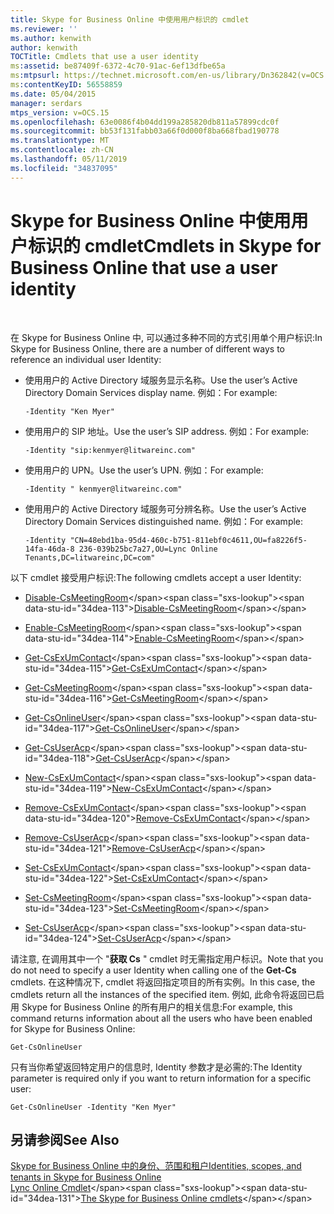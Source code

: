 ```yaml
---
title: Skype for Business Online 中使用用户标识的 cmdlet
ms.reviewer: ''
ms.author: kenwith
author: kenwith
TOCTitle: Cmdlets that use a user identity
ms:assetid: be87409f-6372-4c70-91ac-6ef13dfbe65a
ms:mtpsurl: https://technet.microsoft.com/en-us/library/Dn362842(v=OCS.15)
ms:contentKeyID: 56558859
ms.date: 05/04/2015
manager: serdars
mtps_version: v=OCS.15
ms.openlocfilehash: 63e0086f4b04dd199a285820db811a57899cdc0f
ms.sourcegitcommit: bb53f131fabb03a66f0d000f8ba668fbad190778
ms.translationtype: MT
ms.contentlocale: zh-CN
ms.lasthandoff: 05/11/2019
ms.locfileid: "34837095"
---
```

# <a name="cmdlets-in-skype-for-business-online-that-use-a-user-identity"></a><span data-ttu-id="34dea-102">Skype for Business Online 中使用用户标识的 cmdlet</span><span class="sxs-lookup"><span data-stu-id="34dea-102">Cmdlets in Skype for Business Online that use a user identity</span></span>

 


<span data-ttu-id="34dea-103">在 Skype for Business Online 中, 可以通过多种不同的方式引用单个用户标识:</span><span class="sxs-lookup"><span data-stu-id="34dea-103">In Skype for Business Online, there are a number of different ways to reference an individual user Identity:</span></span>

  - <span data-ttu-id="34dea-104">使用用户的 Active Directory 域服务显示名称。</span><span class="sxs-lookup"><span data-stu-id="34dea-104">Use the user’s Active Directory Domain Services display name.</span></span> <span data-ttu-id="34dea-105">例如：</span><span class="sxs-lookup"><span data-stu-id="34dea-105">For example:</span></span>
    
        -Identity "Ken Myer"

  - <span data-ttu-id="34dea-106">使用用户的 SIP 地址。</span><span class="sxs-lookup"><span data-stu-id="34dea-106">Use the user’s SIP address.</span></span> <span data-ttu-id="34dea-107">例如：</span><span class="sxs-lookup"><span data-stu-id="34dea-107">For example:</span></span>
    
        -Identity "sip:kenmyer@litwareinc.com"

  - <span data-ttu-id="34dea-108">使用用户的 UPN。</span><span class="sxs-lookup"><span data-stu-id="34dea-108">Use the user’s UPN.</span></span> <span data-ttu-id="34dea-109">例如：</span><span class="sxs-lookup"><span data-stu-id="34dea-109">For example:</span></span>
    
        -Identity " kenmyer@litwareinc.com"

  - <span data-ttu-id="34dea-110">使用用户的 Active Directory 域服务可分辨名称。</span><span class="sxs-lookup"><span data-stu-id="34dea-110">Use the user’s Active Directory Domain Services distinguished name.</span></span> <span data-ttu-id="34dea-111">例如：</span><span class="sxs-lookup"><span data-stu-id="34dea-111">For example:</span></span>
    
        -Identity "CN=48ebd1ba-95d4-460c-b751-811ebf0c4611,OU=fa8226f5-14fa-46da-8 236-039b25bc7a27,OU=Lync Online Tenants,DC=litwareinc,DC=com"

<span data-ttu-id="34dea-112">以下 cmdlet 接受用户标识:</span><span class="sxs-lookup"><span data-stu-id="34dea-112">The following cmdlets accept a user Identity:</span></span>

  - <span data-ttu-id="34dea-113">[Disable-CsMeetingRoom](https://technet.microsoft.com/en-us/library/jj204723\(v=ocs.15\))</span><span class="sxs-lookup"><span data-stu-id="34dea-113">[Disable-CsMeetingRoom](https://technet.microsoft.com/en-us/library/jj204723\(v=ocs.15\))</span></span>

  - <span data-ttu-id="34dea-114">[Enable-CsMeetingRoom](https://technet.microsoft.com/en-us/library/jj205062\(v=ocs.15\))</span><span class="sxs-lookup"><span data-stu-id="34dea-114">[Enable-CsMeetingRoom](https://technet.microsoft.com/en-us/library/jj205062\(v=ocs.15\))</span></span>

  - <span data-ttu-id="34dea-115">[Get-CsExUmContact](https://technet.microsoft.com/en-us/library/gg412725\(v=ocs.15\))</span><span class="sxs-lookup"><span data-stu-id="34dea-115">[Get-CsExUmContact](https://technet.microsoft.com/en-us/library/gg412725\(v=ocs.15\))</span></span>

  - <span data-ttu-id="34dea-116">[Get-CsMeetingRoom](https://technet.microsoft.com/en-us/library/jj205277\(v=ocs.15\))</span><span class="sxs-lookup"><span data-stu-id="34dea-116">[Get-CsMeetingRoom](https://technet.microsoft.com/en-us/library/jj205277\(v=ocs.15\))</span></span>

  - <span data-ttu-id="34dea-117">[Get-CsOnlineUser](https://technet.microsoft.com/en-us/library/jj994026\(v=ocs.15\))</span><span class="sxs-lookup"><span data-stu-id="34dea-117">[Get-CsOnlineUser](https://technet.microsoft.com/en-us/library/jj994026\(v=ocs.15\))</span></span>

  - <span data-ttu-id="34dea-118">[Get-CsUserAcp](https://technet.microsoft.com/en-us/library/gg398978\(v=ocs.15\))</span><span class="sxs-lookup"><span data-stu-id="34dea-118">[Get-CsUserAcp](https://technet.microsoft.com/en-us/library/gg398978\(v=ocs.15\))</span></span>

  - <span data-ttu-id="34dea-119">[New-CsExUmContact](https://technet.microsoft.com/en-us/library/gg398139\(v=ocs.15\))</span><span class="sxs-lookup"><span data-stu-id="34dea-119">[New-CsExUmContact](https://technet.microsoft.com/en-us/library/gg398139\(v=ocs.15\))</span></span>

  - <span data-ttu-id="34dea-120">[Remove-CsExUmContact](https://technet.microsoft.com/en-us/library/gg398946\(v=ocs.15\))</span><span class="sxs-lookup"><span data-stu-id="34dea-120">[Remove-CsExUmContact](https://technet.microsoft.com/en-us/library/gg398946\(v=ocs.15\))</span></span>

  - <span data-ttu-id="34dea-121">[Remove-CsUserAcp](https://technet.microsoft.com/en-us/library/gg398982\(v=ocs.15\))</span><span class="sxs-lookup"><span data-stu-id="34dea-121">[Remove-CsUserAcp](https://technet.microsoft.com/en-us/library/gg398982\(v=ocs.15\))</span></span>

  - <span data-ttu-id="34dea-122">[Set-CsExUmContact](https://technet.microsoft.com/en-us/library/gg412944\(v=ocs.15\))</span><span class="sxs-lookup"><span data-stu-id="34dea-122">[Set-CsExUmContact](https://technet.microsoft.com/en-us/library/gg412944\(v=ocs.15\))</span></span>

  - <span data-ttu-id="34dea-123">[Set-CsMeetingRoom](https://technet.microsoft.com/en-us/library/jj204831\(v=ocs.15\))</span><span class="sxs-lookup"><span data-stu-id="34dea-123">[Set-CsMeetingRoom](https://technet.microsoft.com/en-us/library/jj204831\(v=ocs.15\))</span></span>

  - <span data-ttu-id="34dea-124">[Set-CsUserAcp](https://technet.microsoft.com/en-us/library/gg413018\(v=ocs.15\))</span><span class="sxs-lookup"><span data-stu-id="34dea-124">[Set-CsUserAcp](https://technet.microsoft.com/en-us/library/gg413018\(v=ocs.15\))</span></span>

<span data-ttu-id="34dea-125">请注意, 在调用其中一个 "**获取 Cs** " cmdlet 时无需指定用户标识。</span><span class="sxs-lookup"><span data-stu-id="34dea-125">Note that you do not need to specify a user Identity when calling one of the **Get-Cs** cmdlets.</span></span> <span data-ttu-id="34dea-126">在这种情况下, cmdlet 将返回指定项目的所有实例。</span><span class="sxs-lookup"><span data-stu-id="34dea-126">In this case, the cmdlets return all the instances of the specified item.</span></span> <span data-ttu-id="34dea-127">例如, 此命令将返回已启用 Skype for Business Online 的所有用户的相关信息:</span><span class="sxs-lookup"><span data-stu-id="34dea-127">For example, this command returns information about all the users who have been enabled for Skype for Business Online:</span></span>

    Get-CsOnlineUser

<span data-ttu-id="34dea-128">只有当你希望返回特定用户的信息时, Identity 参数才是必需的:</span><span class="sxs-lookup"><span data-stu-id="34dea-128">The Identity parameter is required only if you want to return information for a specific user:</span></span>

    Get-CsOnlineUser -Identity "Ken Myer"

## <a name="see-also"></a><span data-ttu-id="34dea-129">另请参阅</span><span class="sxs-lookup"><span data-stu-id="34dea-129">See Also</span></span>


[<span data-ttu-id="34dea-130">Skype for Business Online 中的身份、范围和租户</span><span class="sxs-lookup"><span data-stu-id="34dea-130">Identities, scopes, and tenants in Skype for Business Online</span></span>](identities-scopes-and-tenants-in-skype-for-business-online.md)  
<span data-ttu-id="34dea-131">[Lync Online Cmdlet](https://technet.microsoft.com/en-us/library/dn362817\(v=ocs.15\))</span><span class="sxs-lookup"><span data-stu-id="34dea-131">[The Skype for Business Online cmdlets](https://technet.microsoft.com/en-us/library/dn362817\(v=ocs.15\))</span></span>

